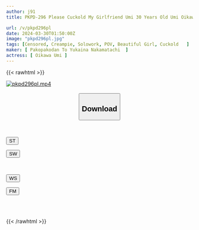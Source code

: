 ```yaml
---
author: j91
title: PKPD-296 Please Cuckold My Girlfriend Umi 30 Years Old Umi Oikawa

url: /v/pkpd296pl
date: 2024-03-30T01:50:00Z
image: "pkpd296pl.jpg"
tags: [Censored, Creampie, Solowork, POV, Beautiful Girl, Cuckold	]
maker: [ Pakopakodan To Yukaina Nakamatachi  ]
actress: [ Oikawa Umi ]
---
```



{{< rawhtml >}}

<div class="video" data-videoid="bkxJK97P7jcKj0">
    <a href="javascript:;">
        <img src="/v/pkpd296pl/pkpd296pl.jpg" width="WIDTH" height="HEIGHT" alt="pkpd296pl.mp4" loading="lazy">
    </a>
</div>

<script type="text/javascript" src="https://j91.asia/asset/on-demand-st.js"></script>

<br>
  <link rel="stylesheet" href="https://j91.asia/asset/bs5.css">
  
  <center>
  <button class="btn btn-primary" type="button" data-bs-toggle="collapse" data-bs-target=".multi-collapse" aria-expanded="false" aria-controls="multiCollapseExample1 multiCollapseExample2"><h2>Download</h2></button></center>
</p>
<div class="row">
  <div class="col">
    <div class="collapse multi-collapse" id="multiCollapseExample1">
      <div class="card card-body">
	      	      <br>
<div class="buttons">  
<p><a href="https://streamtape.to/v/bkxJK97P7jcKj0" target="_blank"><button class="btn-hover color-3"><i class="fa fa-download"></i> ST</button></a></p>
<p><a href="https://asnwish.com/3gv4jjwub6pm" target="_blank"><button class="btn-hover color-2"><i class="fa fa-download"></i> SW</button></a></p></div>
    </div>
  </div>
</div>
  <div class="col">
    <div class="collapse multi-collapse" id="multiCollapseExample2">
      <div class="card card-body">
	      <br>
<div class="buttons">
<p><a href="https://wolfstream.tv/87a6fbkf804x"><button class="btn-hover color-9"><i class="fa fa-download"></i> WS</button></a></p>
<p><a href="https://filemoon.sx/d/map3r6dd1qt4"><button class="btn-hover color-8"><i class="fa fa-download"></i> FM</button></a></p></div>
<br><br>
      </div>
    </div>
  </div>
</div>

{{< /rawhtml >}}